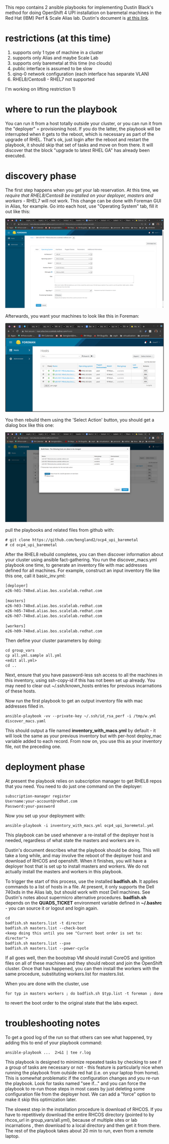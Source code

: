 This repo contains 2 ansible playbooks for implementing Dustin Black's method for doing OpenShift 4 UPI installation 
on baremetal machines in the Red Hat (IBM) Perf & Scale Alias lab.   Dustin's document is [at this link](https://docs.google.com/document/d/1hl2qVWyRjqhKT3ZR5Q2xn9Ip1DLShanxQcnp11Zf1tw/edit?ts=5e5462d2#heading=h.f51z993ev25
).

# restrictions (at this time)

1) supports only 1 type of machine in a cluster
2) supports only Alias and maybe Scale Lab
3) supports only baremetal at this time (no clouds)
4) public interface is assumed to be slow
5) qinq-0 network configuration (each interface has separate VLAN)
6) RHEL8/Centos8 - RHEL7 not supported

I'm working on lifting restriction 1)

# where to run the playbook

You can run it from a host totally outside your cluster, or you can run it from the "deployer" = provisioning host.  If you do the latter, the playbook will be interrupted when it gets to the reboot, which is necessary as part of the upgrade of RHEL.   That's ok, just login after the reboot and restart the playbook, it should skip that set of tasks and move on from there.  It will discover that the block "upgrade to latest RHEL GA" has already been executed.

# discovery phase

The first step happens when you get your lab reservation.  At this time, 
we *require that RHEL8/Centos8 be installed on your deployer, masters and workers* - RHEL7 will not work.  This change can be done with Foreman GUI in Alias, for example.   Go into each host, use "Operating System" tab, fill it out like this:

![Host Edit Dialog](host-edit.png)

Afterwards, you want your machines to look like this in Foreman:

![RHEL8 Selected](rhel8.png)

You then rebuild them using the 'Select Action' button, you should get a dialog box like this one:

![Deploy Dialog](deploy.png)

pull the playbooks and related files from github with:

```
# git clone https://github.com/bengland2/ocp4_upi_baremetal
# cd ocp4_upi_baremetal
```

After the RHEL8 rebuild completes, you can then discover information about your cluster using ansible fact-gathering.  You run the discover_macs.yml playbook one time, to generate an inventory file with mac addresses defined for all machines.   For example, construct an input inventory file like this one, call it basic_inv.yml:

```
[deployer]
e26-h01-740xd.alias.bos.scalelab.redhat.com

[masters]
e26-h03-740xd.alias.bos.scalelab.redhat.com
e26-h05-740xd.alias.bos.scalelab.redhat.com
e26-h07-740xd.alias.bos.scalelab.redhat.com

[workers]
e26-h09-740xd.alias.bos.scalelab.redhat.com
```

Then define your cluster parameters by doing:

```
cd group_vars
cp all.yml.sample all.yml
<edit all.yml>
cd ..
```

Next, ensure that you have password-less ssh access to all the machines in this inventory, using ssh-copy-id if this has not been set up already.  You may need to clear out ~/.ssh/known_hosts entries for previous incarnations of these hosts.

Now run the first playbook to get an output inventory file with mac addresses filled in.

```
ansible-playbook -vv --private-key ~/.ssh/id_rsa_perf -i /tmp/w.yml discover_macs.yaml
```

This should output a file named **inventory_with_macs.yml** by default - it will look the same as your previous inventory but with per-host deploy_mac variable added to each record.   From now on, you use this as your inventory file, not the preceding one.

# deployment phase

At present the playbook relies on subscription manager to get RHEL8 repos that you need.   You need to do just one command on the deployer:

```
subscription-manager register
Username:your-account@redhat.com
Password:your-password
```

Now you set up your deployment with:

```
ansible-playbook -i inventory_with_macs.yml ocp4_upi_baremetal.yml
```

This playbook can be used whenever a re-install of the deployer host is needed, regardless of what state the masters and workers are in.

Dustin's document describes what the playbook should be doing.  This will take a long while, and may involve the reboot of the deployer host and download of RHCOS and openshift.   When it finishes, you will have a deployer host that is set up to install masters and workers.   We do not actually install the masters and workers in this playbook.   

To trigger the start of this process, use the installed **badfish.sh**.  It applies commands to a list of hosts in a file.  At present, it only supports the Dell 740xds in the Alias lab, but should work with most Dell machines.    See Dustin's notes about supermicro alternative procedures.   **badfish.sh** depends on the **QUADS_TICKET** environment variable defined in **~/.bashrc**  - you can source it or logout and login again.

```
cd
badfish.sh masters.list -t director
badfish.sh masters.list --check-boot
<keep doing this until you see "Current boot order is set to: director">
badfish.sh masters.list --pxe
badfish.sh masters.list --power-cycle
```

If all goes well, then the bootstrap VM should install CoreOS and ignition files on all of these machines and they should reboot and join the OpenShift cluster.  Once that has happened, you can then install the workers with the same procedure, substituting workers.list for masters.list.

When you are done with the cluster, use

```
for typ in masters workers ; do badfish.sh $typ.list -t foreman ; done
```

to revert the boot order to the original state that the labs expect.


# troubleshooting notes

To get a good log of the run so that others can see what happened, try adding this to end of your playbook command:

```
ansible-playbook ...  2>&1 | tee r.log
```

This playbook is designed to minimize repeated tasks by checking to see if a group of tasks are necessary or not - this feature is particularly nice when running the playbook from outside red hat (i.e. on your laptop from home).   This is somewhat problematic if the configuration changes and you re-run the playbook.   Look for tasks named "see if…"  and you can force the playbook to re-run those steps in most cases by just deleting some configuration file from the deployer host.  We can add a "force" option to make it skip this optimization later.

The slowest step in the installation procedure is download of RHCOS.  If you have to repetitively download the entire RHCOS directory (pointed to by rhcos_url in group_vars/all.yml), because of multiple sites or lab incarnations , then download to a local directory and then get it from there.   The rest of the playbook takes about 20 min to run, even from a remote laptop.


